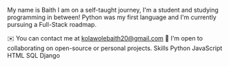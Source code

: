 My name is Baith I am on a self-taught journey, I'm a student and studying programming in between! Python was my first language and I'm currently pursuing a Full-Stack roadmap.

✉️  You can contact me at kolawolebaith20@gmail.com
🤝  I'm open to collaborating on open-source or personal projects.
Skills
Python
JavaScript
HTML
SQL
Django
